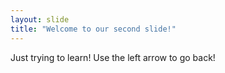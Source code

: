 ```yaml
---
layout: slide
title: "Welcome to our second slide!"
---
```

Just trying to learn!
Use the left arrow to go back!